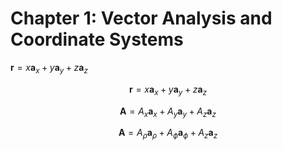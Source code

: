 # Chapter 1: Vector Analysis and Coordinate Systems  

$`\mathbf r = x \mathbf a_x + y \mathbf a_y + z \mathbf a_z`$

```math
\mathbf r = x \mathbf a_x + y \mathbf a_y + z \mathbf a_z
```


```math
\mathbf A = A_x \mathbf a_x + A_y \mathbf a_y + A_z \mathbf a_z
```


```math
\mathbf A = A_\rho \mathbf a_\rho + A_\phi \mathbf a_\phi + A_z \mathbf a_z
```